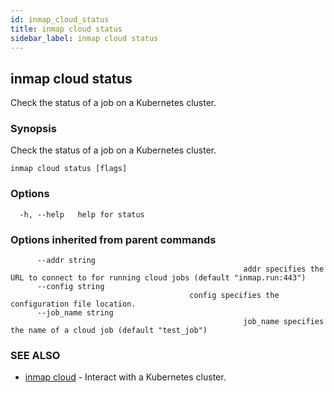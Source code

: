 ```yaml
---
id: inmap_cloud_status
title: inmap cloud status
sidebar_label: inmap cloud status
---
```


## inmap cloud status

Check the status of a job on a Kubernetes cluster.

### Synopsis

Check the status of a job on a Kubernetes cluster.

```
inmap cloud status [flags]
```

### Options

```
  -h, --help   help for status
```

### Options inherited from parent commands

```
      --addr string       
                          							addr specifies the URL to connect to for running cloud jobs (default "inmap.run:443")
      --config string     
                                        config specifies the configuration file location.
      --job_name string   
                          							job_name specifies the name of a cloud job (default "test_job")
```

### SEE ALSO

* [inmap cloud](./inmap_cloud)	 - Interact with a Kubernetes cluster.
